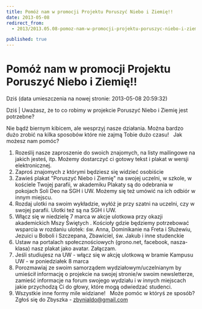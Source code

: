 ```yaml
---
title: Pomóż nam w promocji Projektu Poruszyć Niebo i Ziemię!!
date: 2013-05-08
redirect_from: 
  - 2013/2013.05.08-pomoz-nam-w-promocji-projektu-poruszyc-niebo-i-ziemie

published: true
---
```




# Pomóż nam w promocji Projektu Poruszyć Niebo i Ziemię!!

<time>Dziś (data umieszczenia na nowej stronie: 2013-05-08 20:59:32)</time>

Dziś | Uważasz, że to co robimy w projekcie Poruszyć Niebo i Ziemię jest potrzebne?

Nie bądź biernym kibicem, ale wesprzyj nasze działania. Można bardzo dużo zrobić na kilka sposobów które nie zajmą Tobie dużo czasu!
&nbsp;
Jak możesz nam pomóc?
&nbsp;
1. Roześlij nasze zaproszenie do swoich znajomych, na listy mailingowe na jakich jesteś, itp. Możemy dostarczyć ci gotowy tekst i plakat w wersji elektronicznej.
&nbsp;
2. Zaproś znajomych z którymi będziesz się widzieć osobiście
&nbsp;
3. Zawieś plakat "Poruszyć Niebo i Ziemię" na 
swojej uczelni, w szkole, w kościele Twojej parafii, w akademiku
Plakaty są do odebrania w pokojach Soli Deo na SGH i UW. Możemy się też umówić na ich odbiór w innym miejscu.
&nbsp;
4. Rozdaj ulotki na swoim wykładzie, wyłóż je przy szatni na uczelni, czy w swojej parafii.
Ulotki też są na SGH i UW.
&nbsp;
5. Włącz się w niedzielę 7 marca w akcje ulotkowa przy okazji akademickich Mszy Świętych .
Kościoły gdzie będziemy potrzebować wsparcia w rozdaniu ulotek: św. Anna, Dominikanie na Freta i Służewiu, Jezuici u Boboli i Szczepana, Zbawiciel, św. Jakub i inne studenckie
&nbsp;
5. Ustaw na portalach społecznościowych (grono.net, facebook, nasza-klasa) nasz plakat jako avatar. Załączam.
&nbsp;
6. Jeśli studiujesz na UW - włącz się w akcję ulotkową w bramie Kampusu UW - w poniedziałek 8 marca
&nbsp;
7. Porozmawiaj ze swoim samorządem wydziałowym/uczelnianym by umieścił informację o projekcie na swojej stronie/w swoim newsletterze, zamieść informacje na forum swojego wydziału i w innych miejscach jakie przychodzą Ci do głowy, które mogą odwiedzać studenci.
&nbsp;
8. Wszystkie inne formy mile widziane!
&nbsp;
Może pomóc w któryś ze sposób? Zgłoś się do Zbyszka - zbynialdo@gmail.com


<!--{{json:{"created_date":"2013-05-08 20:59:32","publish_down":"0000-00-00 00:00:00","id":"890"}}}-->